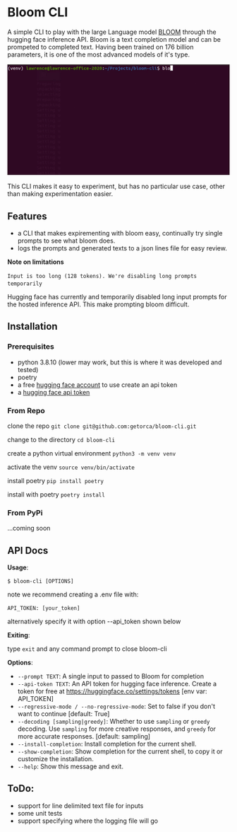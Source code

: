# Bloom CLI

A simple CLI to play with the large Language model [BLOOM](https://huggingface.co/bigscience/bloom) through the hugging face inference API. Bloom is a text completion model and can be prompeted to completed text. Having been trained on 176 billion parameters, it is one of the most advanced models of it's type. 

![hippo](https://raw.githubusercontent.com/getorca/bloom-cli/master/docs/bloom-cli-demo.gif)


This CLI makes it easy to experiment, but has no particular use case, other than making experimentation easier.

## Features
- a CLI that makes expirementing with bloom easy, continually try single prompts to see what bloom does.
- logs the prompts and generated texts to a json lines file for easy review.

**Note on limitations**

`Input is too long (128 tokens). We're disabling long prompts temporarily`

Hugging face has currently and temporarily disabled long input prompts for the hosted inference API. This make prompting bloom difficult.


## Installation

### Prerequisites
- python 3.8.10 (lower may work, but this is where it was developed and tested)
- poetry
- a free [hugging face account](https://huggingface.co/join) to use create an api token
- a [hugging face api token](https://huggingface.co/settings/tokens)

### From Repo
clone the repo `git clone git@github.com:getorca/bloom-cli.git`

change to the directory `cd bloom-cli`

create a python virtual environment  `python3 -m venv venv`

activate the venv `source venv/bin/activate`

install poetry `pip install poetry`

install with poetry `poetry install`

### From PyPi
...coming soon

## API Docs

**Usage**:

```console
$ bloom-cli [OPTIONS]
```

note we recommend creating a .env file with:
```.env
API_TOKEN: [your_token]
```
alternatively specify it with option --api_token shown below

**Exiting**:

type `exit` and any command prompt to close bloom-cli

**Options**:

* `--prompt TEXT`: A single input to passed to Bloom for completion
* `--api-token TEXT`: An API token for hugging face inference. Create a token for free at https://huggingface.co/settings/tokens  [env var: API_TOKEN]
* `--regressive-mode / --no-regressive-mode`: Set to false if you don't want to continue  [default: True]
* `--decoding [sampling|greedy]`: Whether to use `sampling` or `greedy` decoding. Use `sampling` for more creative responses, and `greedy` for more accurate responses.  [default: sampling]
* `--install-completion`: Install completion for the current shell.
* `--show-completion`: Show completion for the current shell, to copy it or customize the installation.
* `--help`: Show this message and exit.


## ToDo:
 - support for line delimited text file for inputs
 - some unit tests
 - support specifying where the logging file will go